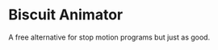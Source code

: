 Biscuit Animator
===================

A free alternative for stop motion programs but just as good.

